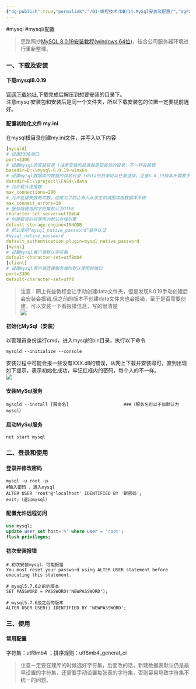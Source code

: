 ```yaml
---
{"dg-publish":true,"permalink":"/01-编程技术/DB/14.MySql安装及配置/","dgPassFrontmatter":true,"created":"2023-10-27T09:00:35.264+08:00","updated":"2024-01-22T09:37:36.000+08:00"}
---
```


#mysql #mysql/配置

> 思路照抄[MySQL 8.0.19安装教程(windows 64位)](https://blog.csdn.net/qq_37350706/article/details/81707862)，结合公司服务器环境进行重新整理。
### 一、下载及安装


#### 下载mysql8.0.19

[官网下载地址](https://dev.mysql.com/downloads/mysql/),下载完成后解压到想要安装的目录下。<br />注意mysql安装包和安装后是同一个文件夹，所以下载安装包的位置一定要提前选好。


#### 配置初始化文件 my.ini

在mysql根目录创建my.ini文件，并写入以下内容

```yaml
[mysqld]
# 设置3306端口
port=3306
# 设置mysql的安装目录 !注意安装的目录就是安装包的目录，不一样会报错
basedir=D:\\mysql-8.0.19-winx64
# 设置mysql数据库的数据的存放目录 !data的目录可以任意选择，注意8.0.19版本不需要手动创建data文件夹
datadir=E:\\project\\FAS4\\data
# 允许最大连接数
max_connections=200
# 允许连接失败的次数。这是为了防止有人从该主机试图攻击数据库系统
max_connect_errors=10
# 服务端使用的字符集默认为UTF8
character-set-server=utf8mb4
# 创建新表时将使用的默认存储引擎
default-storage-engine=INNODB
# 默认使用“mysql_native_password”插件认证
#mysql_native_password
default_authentication_plugin=mysql_native_password
[mysql]
# 设置mysql客户端默认字符集
default-character-set=utf8mb4
[client]
# 设置mysql客户端连接服务端时默认使用的端口
port=3306
default-character-set=utf8
```

> 注意：网上有些教程会让手动创建data文件夹，但是发现8.0.19手动创建后会安装会报错,但之前的版本不创建data文件夹也会报错，至于是否需要创建，可以安装一下看报错信息，写的很清楚<br /> ![](https://qiniu.bigdudu.cn/20210722110935.png#crop=0&crop=0&crop=1&crop=1&id=KHhDE&originHeight=35&originWidth=642&originalType=binary&ratio=1&rotation=0&showTitle=false&status=done&style=none&title=)



#### 初始化MySql（安装）

以管理员身份运行cmd，进入mysql的bin目录，执行以下命令

```
mysqld --initialize --console
```

安装过程中可能会报一些没有XXX.dll的错误，从网上下载并安装即可，直到出现如下提示，表示初始化成功，牢记红框内的密码，每个人的不一样。<br /> ![](https://qiniu.bigdudu.cn/20210722111546.png#crop=0&crop=0&crop=1&crop=1&id=YNlNf&originHeight=106&originWidth=641&originalType=binary&ratio=1&rotation=0&showTitle=false&status=done&style=none&title=)


#### 安装MySql服务

```
mysqld --install [服务名]                     ###（服务名可以不加默认为mysql）
```


#### 启动MySql服务

```
net start mysql
```


### 二、登录和使用


#### 登录并修改密码

```
mysql -u root -p
#输入密码 ，进入mysql
ALTER USER 'root'@'localhost' IDENTIFIED BY '新密码';
exit;（退出mysql）
```


#### 配置允许远程访问

```sql
use mysql;
update user set host='%' where user = 'root';
flush privileges;
```

#### 初次安装报错
``` shell
# 初次安装mysql，可能报错
You must reset your password using ALTER USER statement before executing this statement.

# mysql5.7.6之前的版本
SET PASSWORD = PASSWORD('NEWPASSWORD');

# mysql5.7.6及之后的版本
ALTER USER USER() IDENTIFIED BY 'NEWPASSWORD';
```


### 三、使用

#### 常用配置
字符集：utf8mb4  ；排序规则：utf8mb4_general_ci
> 注意一定要在建库的时候选好字符集，后面改的话，新建数据表默认仍是最早设置的字符集，还需要手动设置每张表的字符集，否则容易导致字符集不统一的问题。